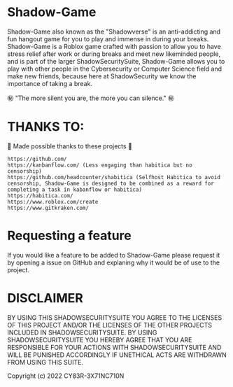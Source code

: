 # Shadow-Game

Shadow-Game also known as the "Shadowverse" is an anti-addicting and fun hangout game for you to play and immense in during your breaks. Shadow-Game is a Roblox game crafted with passion to allow you to have stress relief after work or during breaks and meet new likeminded people, and is part of the larger ShadowSecuritySuite, Shadow-Game allows you to play with other people in the Cybersecurity or Computer Science field and make new friends, because here at ShadowSecurity we know the importance of taking a break.

㊙️ "The more silent you are, the more you can silence." ㊙️

# THANKS TO:

💖 Made possible thanks to these projects 💖

```
https://github.com/
https://kanbanflow.com/ (Less engaging than habitica but no censorship)
https://github.com/headcounter/shabitica (Selfhost Habitica to avoid censorship, Shadow-Game is designed to be combined as a reward for completing a task in kabanflow or habitica) 
https://habitica.com/
https://www.roblox.com/create
https://www.gitkraken.com/
```
# Requesting a feature

If you would like a feature to be added to Shadow-Game please request it by opening a issue on GitHub and explaning why it would be of use to the project.

# DISCLAIMER

BY USING THIS SHADOWSECURITYSUITE YOU AGREE TO THE LICENSES OF THIS PROJECT AND/OR THE LICENSES OF THE OTHER PROJECTS INCLUDED IN SHADOWSECURITYSUITE. BY USING SHADOWSECURITYSUITE YOU HEREBY AGREE THAT YOU ARE RESPONSIBLE FOR YOUR ACTIONS WITH SHADOWSECURITYSUITE AND WILL BE PUNISHED ACCORDINGLY IF UNETHICAL ACTS ARE WITHDRAWN FROM USING THIS SUITE. 

Copyright (c) 2022 CY83R-3X71NC710N
